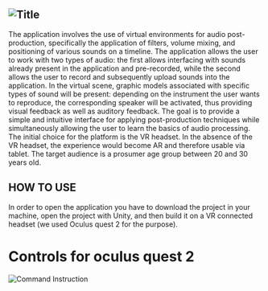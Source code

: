 ![Title](./djridoo.png)
---
The application involves the use of virtual environments for audio post-production, specifically the application of filters, volume mixing, and positioning of various sounds on a timeline. The application allows the user to work with two types of audio: the first allows interfacing with sounds already present in the application and pre-recorded, while the second allows the user to record and subsequently upload sounds into the application. In the virtual scene, graphic models associated with specific types of sound will be present: depending on the instrument the user wants to reproduce, the corresponding speaker will be activated, thus providing visual feedback as well as auditory feedback. The goal is to provide a simple and intuitive interface for applying post-production techniques while simultaneously allowing the user to learn the basics of audio processing. The initial choice for the platform is the VR headset. In the absence of the VR headset, the experience would become AR and therefore usable via tablet. The target audience is a prosumer age group between 20 and 30 years old.

HOW TO USE
---
In order to open the application you have to download the project in your machine, open the project with Unity, and then build it on a VR connected headset (we used Oculus quest 2 for the purpose). 

# Controls for oculus quest 2
![Command Instruction](./commandMapping.png)
